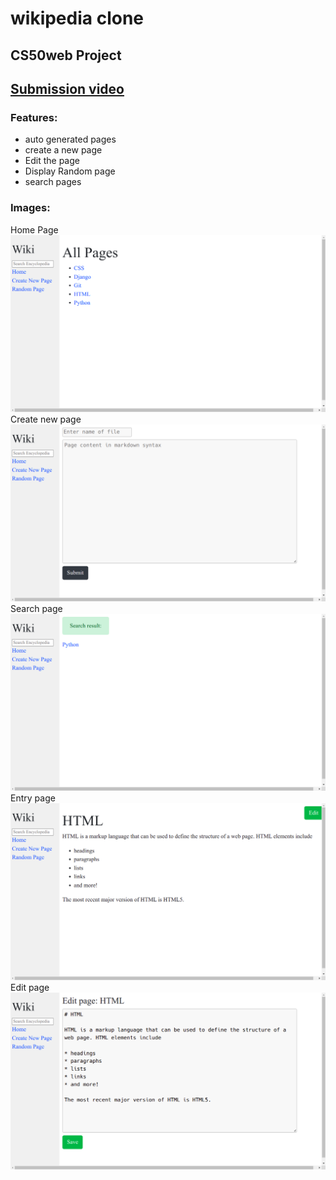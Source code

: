 # wikipedia clone

## CS50web Project

## <a href="www.youtube.com/completelink">Submission video</a>

### <b>Features:</b>

<p>
    <ul>
        <li>auto generated pages</li> 
        <li>create a new page</li> 
        <li>Edit the page</li> 
        <li>Display Random page</li> 
        <li>search pages</li>
    </ul>
</p>

### <b>Images:</b>

Home Page
<img src="assets/images/wiki1.png">
Create new page
<img src="assets/images/wiki2.png">
Search page
<img src="assets/images/wiki3.png">
Entry page
<img src="assets/images/wiki4.png">
Edit page
<img src="assets/images/wiki5.png">
